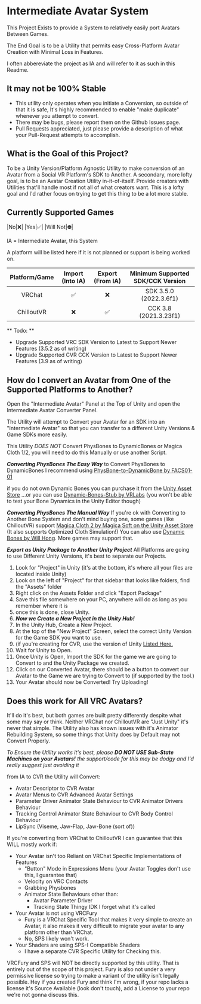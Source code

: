 # Intermediate Avatar System
This Project Exists to provide a System to relatively easily port Avatars Between Games.

The End Goal is to be a Utility that permits easy Cross-Platform Avatar Creation with Minimal Loss in Features.

I often abbereviate the project as IA and will refer to it as such in this Readme.

## It may not be 100% Stable
- This utility only operates when you initiate a Conversion, so outside of that it is safe, It's highly recommended to enable "make duplicate" whenever you attempt to convert.
- There may be bugs, please report them on the Github Issues page.
- Pull Requests appreciated, just please provide a description of what your Pull-Request attempts to accomplish.

## What is the Goal of this Project?
To be a Unity Version/Platform Agnostic Utility to make conversion of an Avatar from a Social VR Platform's SDK to Another.
A secondary, more lofty goal, is to be an Avatar Creation Utility in-it-of-itself. Provide creators with Utilities that'll handle most if not all of what creators want. This is a lofty goal and I'd rather focus on trying to get this thing to be a lot more stable.

## Currently Supported Games

|No|❌|
|Yes|✅|
|Will Not|⛔|

IA = Intermediate Avatar, this System

A platform will be listed here if it is not planned or support is being worked on.

| Platform/Game | Import (Into IA) | Export (From IA) | Minimum Supported SDK/CCK Version |
|:-------------:|:----------------:|:----------------:|:---------------------------------:|
| VRChat        |       ✅         |        ❌        | SDK 3.5.0 (2022.3.6f1)            |
| ChilloutVR    |       ❌         |        ✅        | CCK 3.8 (2021.3.23f1)             |

** Todo: **
- Upgrade Supported VRC SDK Version to Latest to Support Newer Features (3.5.2 as of writing)
- Upgrade Supported CVR CCK Version to Latest to Support Newer Features (3.9 as of writing)

## How do I convert an Avatar from One of the Supported Platforms to Another?

Open the "Intermediate Avatar" Panel at the Top of Unity and open the Intermediate Avatar Converter Panel.

The Utility will attempt to Convert your Avatar for an SDK into an "Intermediate Avatar" so that you can transfer to a different Unity Versions & Game SDKs more easily.

This Utility *DOES NOT* Convert PhysBones to DynamicBones or Magica Cloth 1/2, you will need to do this Manually or use another Script.

***Converting PhysBones The Easy Way***
to Convert PhysBones to DynamicBones I recommend using [PhysBone-to-DynamicBone by FACS01-01](https://github.com/FACS01-01/PhysBone-to-DynamicBone)

if you do not own Dynamic Bones you can purchase it from the [Unity Asset Store](https://assetstore.unity.com/packages/tools/animation/dynamic-bone-16743)
...or you can use [Dynamic-Bones-Stub by VRLabs](https://github.com/VRLabs/Dynamic-Bones-Stub) (you won't be able to test your Bone Dynamics in the Unity Editor though)

***Converting PhysBones The Manual Way***
If you're ok with Converting to Another Bone System and don't mind buying one, some games (like ChilloutVR) support [Magica Cloth 2 by Magica Soft on the Unity Asset Store](https://assetstore.unity.com/packages/tools/physics/magica-cloth-2-242307) (It also supports Optimized Cloth Simulation!)
You can also use [Dynamic Bones by Will Hong]((https://assetstore.unity.com/packages/tools/animation/dynamic-bone-16743)). More games may support that.

***Export as Unity Package to Another Unity Project***
All Platforms are going to use Different Unity Versions, it's best to separate our Projects.
1. Look for "Project" in Unity (it's at the bottom, it's where all your files are located inside Unity)
2. Look on the left of "Project" for that sidebar that looks like folders, find the "Assets" folder
3. Right click on the Assets Folder and click "Export Package"
4. Save this file somewhere on your PC, anywhere will do as long as you remember where it is
5. once this is done, close Unity.
6. ***Now we Create a New Project in the Unity Hub!***
7. In the Unity Hub, Create a New Project.
8. At the top of the "New Project" Screen, select the correct Unity Version for the Game SDK you want to use.
9. (if you're creating for CVR, use the version of Unity [Listed Here.](https://docs.abinteractive.net/cck/setup/)
10. Wait for Unity to Open.
11. Once Unity is Open, Import the SDK for the game we are going to Convert to and the Unity Package we created.
12. Click on our Converted Avatar, there should be a button to convert our Avatar to the Game we are trying to Convert to (if supported by the tool.)
13. Your Avatar should now be Converted! Try Uploading!

## Does this work for All VRC Avatars?
It'll do it's best, but both games are built pretty differently despite what some may say or think. Neither VRChat nor ChilloutVR are "Just Unity" it's never that simple.
The Utility also has known issues with it's Animator Rebuilding System, so some things that Unity does by Default may not Convert Properly.

*To Ensure the Utility works it's best, please* ***DO NOT USE Sub-State Machines on your Avatars!*** *the support/code for this may be dodgy and I'd really suggest just avoiding it*

from IA to CVR the Utility will Convert:
- Avatar Descriptor to CVR Avatar
- Avatar Menus to CVR Advanced Avatar Settings
- Parameter Driver Animator State Behaviour to CVR Animator Drivers Behaviour
- Tracking Control Animator State Behaviour to CVR Body Control Behaviour
- LipSync (Viseme, Jaw-Flap, Jaw-Bone (sort of))

If you're converting from VRChat to ChilloutVR I can guarantee that this WILL mostly work if:
- Your Avatar isn't too Reliant on VRChat Specific Implementations of Features
	- "Button" Mode in Expressions Menu (your Avatar Toggles don't use this, I guarantee that)
	- Velocity on VRC Contacts
	- Grabbing Physbones
	- Animator State Behaviours other than:
		- Avatar Parameter Driver
		- Tracking State Thingy IDK I forget what it's called
- Your Avatar is not using VRCFury
	- Fury is a VRChat Specific Tool that makes it very simple to create an Avatar, it also makes it very difficult to migrate your avatar to any platform other than VRChat.
	- No, SPS likely won't work.
- Your Shaders are using SPS-I Compatible Shaders
	- I have a separate CVR Specific Utility for Checking this.

VRCFury and SPS will NOT be directly supported by this utility. That is entirely out of the scope of this project.
Fury is also not under a very permissive license so trying to make a variant of the utility isn't legally possible.
Hey if you created Fury and think I'm wrong, if your repo lacks a license it's Source Available (look don't touch), add a License to your repo we're not gonna discuss this.